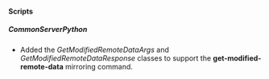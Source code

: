 
#### Scripts
##### CommonServerPython
- Added the *GetModifiedRemoteDataArgs* and *GetModifiedRemoteDataResponse* classes to support the **get-modified-remote-data** mirroring command.
